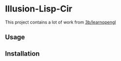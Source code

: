 # Illusion-Lisp-Cir

This project contains a lot of work from [3b/learnopengl](https://github.com/3b/learnopengl)
## Usage

## Installation
